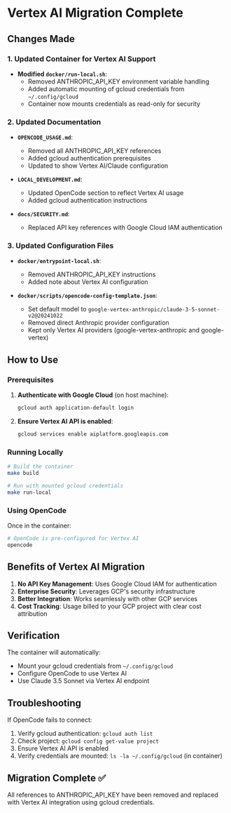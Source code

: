 # Vertex AI Migration Complete

## Changes Made

### 1. Updated Container for Vertex AI Support
- **Modified `docker/run-local.sh`**: 
  - Removed ANTHROPIC_API_KEY environment variable handling
  - Added automatic mounting of gcloud credentials from `~/.config/gcloud`
  - Container now mounts credentials as read-only for security

### 2. Updated Documentation
- **`OPENCODE_USAGE.md`**: 
  - Removed all ANTHROPIC_API_KEY references
  - Added gcloud authentication prerequisites
  - Updated to show Vertex AI/Claude configuration
  
- **`LOCAL_DEVELOPMENT.md`**: 
  - Updated OpenCode section to reflect Vertex AI usage
  - Added gcloud authentication instructions
  
- **`docs/SECURITY.md`**: 
  - Replaced API key references with Google Cloud IAM authentication

### 3. Updated Configuration Files
- **`docker/entrypoint-local.sh`**: 
  - Removed ANTHROPIC_API_KEY instructions
  - Added note about Vertex AI configuration
  
- **`docker/scripts/opencode-config-template.json`**: 
  - Set default model to `google-vertex-anthropic/claude-3-5-sonnet-v2@20241022`
  - Removed direct Anthropic provider configuration
  - Kept only Vertex AI providers (google-vertex-anthropic and google-vertex)

## How to Use

### Prerequisites
1. **Authenticate with Google Cloud** (on host machine):
   ```bash
   gcloud auth application-default login
   ```

2. **Ensure Vertex AI API is enabled**:
   ```bash
   gcloud services enable aiplatform.googleapis.com
   ```

### Running Locally
```bash
# Build the container
make build

# Run with mounted gcloud credentials
make run-local
```

### Using OpenCode
Once in the container:
```bash
# OpenCode is pre-configured for Vertex AI
opencode
```

## Benefits of Vertex AI Migration

1. **No API Key Management**: Uses Google Cloud IAM for authentication
2. **Enterprise Security**: Leverages GCP's security infrastructure
3. **Better Integration**: Works seamlessly with other GCP services
4. **Cost Tracking**: Usage billed to your GCP project with clear cost attribution

## Verification

The container will automatically:
- Mount your gcloud credentials from `~/.config/gcloud`
- Configure OpenCode to use Vertex AI
- Use Claude 3.5 Sonnet via Vertex AI endpoint

## Troubleshooting

If OpenCode fails to connect:
1. Verify gcloud authentication: `gcloud auth list`
2. Check project: `gcloud config get-value project`
3. Ensure Vertex AI API is enabled
4. Verify credentials are mounted: `ls -la ~/.config/gcloud` (in container)

## Migration Complete ✅

All references to ANTHROPIC_API_KEY have been removed and replaced with Vertex AI integration using gcloud credentials.